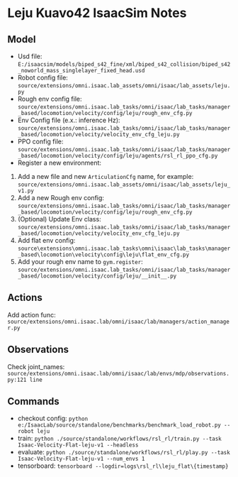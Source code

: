 # Leju Kuavo42 IsaacSim Notes
## Model
- Usd file: `E:/isaacsim/models/biped_s42_fine/xml/biped_s42_collision/biped_s42_noworld_mass_singlelayer_fixed_head.usd`
- Robot config file: `source/extensions/omni.isaac.lab_assets/omni/isaac/lab_assets/leju.py`
- Rough env config file: `source/extensions/omni.isaac.lab_tasks/omni/isaac/lab_tasks/manager_based/locomotion/velocity/config/leju/rough_env_cfg.py`
- Env Config file (e.x.: inference Hz): `source/extensions/omni.isaac.lab_tasks/omni/isaac/lab_tasks/manager_based/locomotion/velocity/velocity_env_cfg_leju.py`
- PPO config file: `source/extensions/omni.isaac.lab_tasks/omni/isaac/lab_tasks/manager_based/locomotion/velocity/config/leju/agents/rsl_rl_ppo_cfg.py`
- Register a new environment:
1. Add a new file and new `ArticulationCfg` name, for example: `source/extensions/omni.isaac.lab_assets/omni/isaac/lab_assets/leju_v1.py`
2. Add a new Rough env config: `source/extensions/omni.isaac.lab_tasks/omni/isaac/lab_tasks/manager_based/locomotion/velocity/config/leju/rough_env_cfg.py`
3. (Optional) Update Env class: `source/extensions/omni.isaac.lab_tasks/omni/isaac/lab_tasks/manager_based/locomotion/velocity/velocity_env_cfg_leju.py`
4. Add flat env config: `source\extensions\omni.isaac.lab_tasks\omni\isaac\lab_tasks\manager_based\locomotion\velocity\config\leju\flat_env_cfg.py`
5. Add your rough env name to `gym.register`: `source/extensions/omni.isaac.lab_tasks/omni/isaac/lab_tasks/manager_based/locomotion/velocity/config/leju/__init__.py`

## Actions
Add action func: `source/extensions/omni.isaac.lab/omni/isaac/lab/managers/action_manager.py`

## Observations
Check joint_names: `source/extensions/omni.isaac.lab/omni/isaac/lab/envs/mdp/observations.py:121 line`

## Commands
- checkout config: `python e:/IsaacLab/source/standalone/benchmarks/benchmark_load_robot.py --robot leju`
- train: `python ./source/standalone/workflows/rsl_rl/train.py --task Isaac-Velocity-Flat-leju-v1 --headless`
- evaluate: `python ./source/standalone/workflows/rsl_rl/play.py --task Isaac-Velocity-Flat-leju-v1 --num_envs 1`
- tensorboard: `tensorboard --logdir=logs\rsl_rl\leju_flat\{timestamp}`